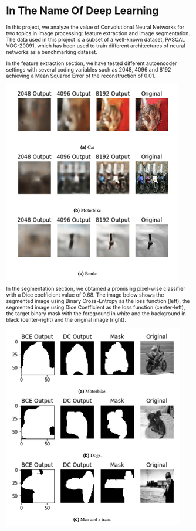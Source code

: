 # In The Name Of Deep Learning

In this project, we analyze the value of Convolutional Neural Networks for two topics in image processing: feature extraction and image segmentation. The data used in this project is a subset of a well-known dataset, PASCAL VOC-20091, which has been used to train different architectures of neural networks as a benchmarking dataset. 

In the feature extraction section, we have tested different autoencoder settings with several coding variables such as 2048, 4096 and 8192 achieving a Mean Squared Error of the reconstruction of 0.01.

![Feature Extraction](feature_extraction.png)



In the segmentation section, we obtained a promising pixel-wise classifier with a Dice coefficient value of 0.68. The image below shows the segmented image using Binary Cross-Entropy as the loss function (left), the segmented image using Dice Coefficient as the loss function (center-left), the target binary mask with the foreground in white and the background in black (center-right) and the original image (right).

![Image Segmentation](image_segmentation.png)

